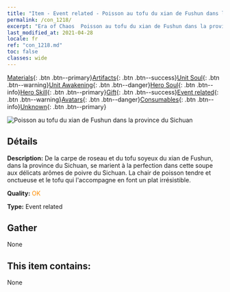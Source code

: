 ```yaml
---
title: "Item - Event related - Poisson au tofu du xian de Fushun dans la province du Sichuan"
permalink: /con_1218/
excerpt: "Era of Chaos  Poisson au tofu du xian de Fushun dans la province du Sichuan"
last_modified_at: 2021-04-28
locale: fr
ref: "con_1218.md"
toc: false
classes: wide
---
```

 [Materials](/ItemsFR/){: .btn .btn--primary}[Artifacts](/ItemsFR/Artifacts/){: .btn .btn--success}[Unit Soul](/ItemsFR/UnitSoul/){: .btn .btn--warning}[Unit Awakening](/ItemsFR/UnitAwakening/){: .btn .btn--danger}[Hero Soul](/ItemsFR/HeroSoul/){: .btn .btn--info}[Hero Skill](/ItemsFR/HeroSkill/){: .btn .btn--primary}[Gift](/ItemsFR/Gift/){: .btn .btn--success}[Event related](/ItemsFR/Events/){: .btn .btn--warning}[Avatars](/ItemsFR/Avatars/){: .btn .btn--danger}[Consumables](/ItemsFR/Consumables/){: .btn .btn--info}[Unknown](/ItemsFR/Unknown/){: .btn .btn--primary}

 ![Poisson au tofu du xian de Fushun dans la province du Sichuan](/images/t/i_81522331.png)

## Détails
 **Description:** De la carpe de roseau et du tofu soyeux du xian de Fushun, dans la province du Sichuan, se marient à la perfection dans cette soupe aux délicats arômes de poivre du Sichuan. La chair de poisson tendre et onctueuse et le tofu qui l'accompagne en font un plat irrésistible.

 **Quality:** <span style="color: #FF8C00">OK</span>

 **Type:** Event related

## Gather

  None

## This item contains:

  None

